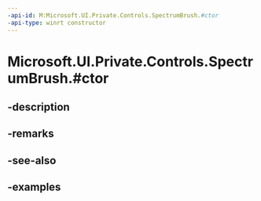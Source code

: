 ```yaml
---
-api-id: M:Microsoft.UI.Private.Controls.SpectrumBrush.#ctor
-api-type: winrt constructor
---
```


# Microsoft.UI.Private.Controls.SpectrumBrush.#ctor

<!--
public SpectrumBrush ();
-->


## -description

## -remarks

## -see-also

## -examples


